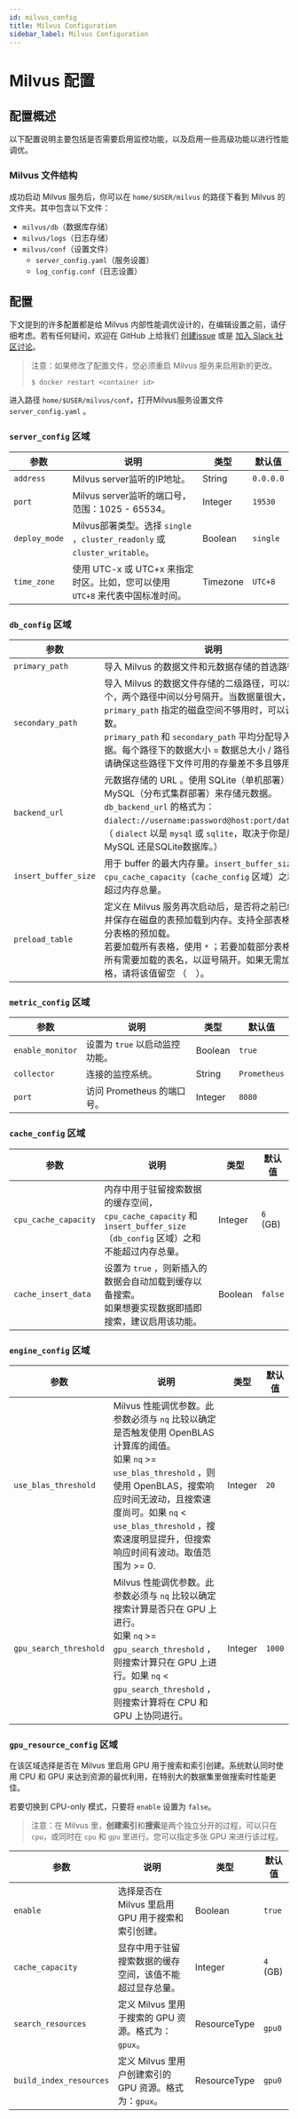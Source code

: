 ```yaml
---
id: milvus_config
title: Milvus Configuration
sidebar_label: Milvus Configuration
---
```


# Milvus 配置

## 配置概述

以下配置说明主要包括是否需要启用监控功能，以及启用一些高级功能以进行性能调优。

### Milvus 文件结构

成功启动 Milvus 服务后，你可以在 `home/$USER/milvus` 的路径下看到 Milvus 的文件夹。其中包含以下文件：

- `milvus/db`（数据库存储）
- `milvus/logs`（日志存储）
- `milvus/conf`（设置文件）
  - `server_config.yaml`（服务设置）
  - `log_config.conf`（日志设置）

## 配置

下文提到的许多配置都是给 Milvus 内部性能调优设计的，在编辑设置之前，请仔细考虑。若有任何疑问，欢迎在 GitHub 上给我们 [创建issue](https://github.com/milvus-io/milvus/issues/new/choose) 或是 [加入 Slack 社区讨论](https://join.slack.com/t/milvusio/shared_invite/enQtNzY1OTQ0NDI3NjMzLWNmYmM1NmNjOTQ5MGI5NDhhYmRhMGU5M2NhNzhhMDMzY2MzNDdlYjM5ODQ5MmE3ODFlYzU3YjJkNmVlNDQ2ZTk)。

> 注意：如果修改了配置文件，您必须重启 Milvus 服务来启用新的更改。
>
> ```
> $ docker restart <container id>
> ```

进入路径 `home/$USER/milvus/conf`，打开Milvus服务设置文件 `server_config.yaml` 。

### `server_config` 区域

| 参数        | 说明                                                         | 类型    | 默认值    |
| ----------- | ------------------------------------------------------------ | ------- | --------- |
| `address`   | Milvus server监听的IP地址。                                  | String | `0.0.0.0`  |
| `port`      | Milvus server监听的端口号，范围：1025 - 65534。               | Integer | `19530`   |
| `deploy_mode` | Milvus部署类型。选择 `single` ，`cluster_readonly` 或 `cluster_writable`。 | Boolean | `single`  |
| `time_zone` | 使用 UTC-x 或 UTC+x 来指定时区。比如，您可以使用 `UTC+8` 来代表中国标准时间。 | Timezone | `UTC+8`   |

### `db_config` 区域

| 参数                 | 说明                                                         | 类型        | 默认值          |
| -------------------- | ------------------------------------------------------------ | ----------- | --------------- |
| `primary_path`       | 导入 Milvus 的数据文件和元数据存储的首选路径。               | Path        | `/var/lib/milvus`     |
| `secondary_path`     | 导入 Milvus 的数据文件存储的二级路径，可以填多个，两个路径中间以分号隔开。当数据量很大，`primary_path` 指定的磁盘空间不够用时，可以设置此参数。<br/>`primary_path` 和 `secondary_path` 平均分配导入的数据。每个路径下的数据大小 = 数据总大小 / 路径数量。请确保这些路径下文件可用的存量差不多且够用。 | Path        | ` `             |
| `backend_url`        | 元数据存储的 URL 。使用 SQLite（单机部署） 或 MySQL（分布式集群部署）来存储元数据。 <br/>`db_backend_url` 的格式为：`dialect://username:password@host:port/database`。（ `dialect` 以是 `mysql` 或 `sqlite`，取决于你是用了MySQL 还是SQLite数据库。） | Path        | `sqlite://:@:/` |
| `insert_buffer_size` | 用于 buffer 的最大内存量。`insert_buffer_size` 和`cpu_cache_capacity`（`cache_config` 区域）之和不能超过内存总量。 | Integer     | `1` (GB)        |
| `preload_table`      | 定义在 Milvus 服务再次启动后，是否将之前已经导入并保存在磁盘的表预加载到内存。支持全部表格或者部分表格的预加载。 <br/>若要加载所有表格，使用 `*` ；若要加载部分表格，列出所有需要加载的表名，以逗号隔开。如果无需加载表格，请将该值留空 （ ` ` ）。 | PreloadType | ` `             |

### `metric_config` 区域

| 参数                      | 说明                           | 类型    | 默认值       |
| ------------------------- | ------------------------------ | ------- | ------------ |
| `enable_monitor` | 设置为 `true` 以启动监控功能。 | Boolean | `true`       |
| `collector`               | 连接的监控系统。               | String | `Prometheus`  |
| `port`                    | 访问 Prometheus 的端口号。     | Integer | `8080`       |

### `cache_config` 区域

| 参数                       | 说明                                                         | 类型    | 默认值    |
| -------------------------- | ------------------------------------------------------------ | ------- | --------- |
| `cpu_cache_capacity`       | 内存中用于驻留搜索数据的缓存空间，`cpu_cache_capacity` 和 `insert_buffer_size`（`db_config` 区域）之和不能超过内存总量。 | Integer | `6` (GB) |
| `cache_insert_data` | 设置为 `true` ，则新插入的数据会自动加载到缓存以备搜索。<br/>如果想要实现数据即插即搜索，建议启用该功能。 | Boolean | `false`  |

### `engine_config` 区域

| 参数                 | 说明                                                         | 类型    | 默认值 |
| -------------------- | ------------------------------------------------------------ | ------- | ------ |
| `use_blas_threshold` | Milvus 性能调优参数。此参数必须与 `nq` 比较以确定是否触发使用 OpenBLAS 计算库的阈值。<br/>如果 `nq` >= `use_blas_threshold` ，则使用 OpenBLAS，搜索响应时间无波动，且搜索速度尚可。如果 `nq` < `use_blas_threshold` ，搜索速度明显提升，但搜索响应时间有波动。取值范围为 >= 0. | Integer | `20`  |
| `gpu_search_threshold` | Milvus 性能调优参数。此参数必须与 `nq` 比较以确定搜索计算是否只在 GPU 上进行。<br/>如果 `nq` >= `gpu_search_threshold` ，则搜索计算只在 GPU 上进行。如果 `nq` < `gpu_search_threshold` ，则搜索计算将在 CPU 和 GPU 上协同进行。| Integer | `1000` |

### `gpu_resource_config` 区域

在该区域选择是否在 Milvus 里启用 GPU 用于搜索和索引创建。系统默认同时使用 CPU 和 GPU 来达到资源的最优利用，在特别大的数据集里做搜索时性能更佳。

若要切换到 CPU-only 模式，只要将 `enable` 设置为 `false`。

> 注意：在 Milvus 里，**创建索引**和**搜索**是两个独立分开的过程，可以只在 `cpu`，或同时在 `cpu` 和 `gpu` 里进行。您可以指定多张 GPU 来进行该过程。

| 参数               | 说明                                                         | 类型    | 默认值     |
| ------------------ | ------------------------------------------------------------ | ------- | ---------- |
| `enable` | 选择是否在 Milvus 里启用 GPU 用于搜索和索引创建。 | Boolean | `true` |
| `cache_capacity` | 显存中用于驻留搜索数据的缓存空间，该值不能超过显存总量。 | Integer | `4` (GB) |
| `search_resources` | 定义 Milvus 里用于搜索的 GPU 资源。格式为：`gpux`。 | ResourceType        | ` gpu0` |
| `build_index_resources` | 定义 Milvus 里用户创建索引的 GPU 资源。格式为：`gpux`。 | ResourceType | `gpu0` |


